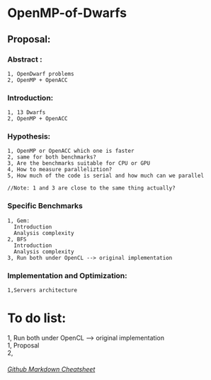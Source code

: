 # OpenMP-of-Dwarfs

## Proposal:  
###  Abstract :  
    1, OpenDwarf problems  
    2, OpenMP + OpenACC  
###  Introduction:  
    1, 13 Dwarfs  
    2, OpenMP + OpenACC  
###  Hypothesis:  
    1, OpenMP or OpenACC which one is faster  
    2, same for both benchmarks?  
    3, Are the benchmarks suitable for CPU or GPU  
    4, How to measure paralleliztion?  
    5, How much of the code is serial and how much can we parallel  
    
    //Note: 1 and 3 are close to the same thing actually?
    
###  Specific Benchmarks  
    1, Gem:  
      Introduction  
      Analysis complexity  
    2, BFS  
      Introduction  
      Analysis complexity  
    3, Run both under OpenCL --> original implementation  

###  Implementation and Optimization:  
    1,Servers architecture  
    
    
# To do list:  
   1, Run both under OpenCL --> original implementation  
   1, Proposal  
   2, 
   
   
   
   
   
   
   
   ###### [Github Markdown Cheatsheet](https://github.com/adam-p/markdown-here/wiki/Markdown-Cheatsheet)
